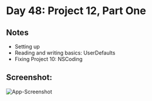 # Day 48: Project 12, Part One

## Notes
- Setting up
- Reading and writing basics: UserDefaults
- Fixing Project 10: NSCoding


## Screenshot:
![App-Screenshot](documentation/1.png)

